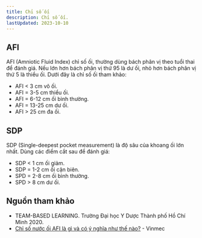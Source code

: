 ```yaml
---
title: Chỉ số ối
description: Chỉ số ối.
lastUpdated: 2023-10-10
---
```


## AFI

AFI (Amniotic Fluid Index) chỉ số ối, thường dùng bách phân vị theo tuổi thai để đánh giá. Nếu lớn hơn bách phân vị thứ 95 là dư ối, nhỏ hơn bách phân vị thứ 5 là thiểu ối. Dưới đây là chỉ số ối tham khảo:

- AFI < 3 cm vô ối.
- AFI = 3-5 cm thiểu ối.
- AFI = 6-12 cm ối bình thường.
- AFI = 13-25 cm dư ối.
- AFI > 25 cm đa ối.

## SDP

SDP (Single-deepest pocket measurement) là độ sâu của khoang ối lớn nhất. Dùng các điểm cắt sau để đánh giá:

- SDP < 1 cm ối giảm.
- SDP = 1-2 cm ối cận biên.
- SPD = 2-8 cm ối bình thường.
- SPD > 8 cm dư ối.

## Nguồn tham khảo

- TEAM-BASED LEARNING. Trường Đại học Y Dược Thành phố Hồ Chí Minh 2020.
- [Chỉ số nước ối AFI là gì và có ý nghĩa như thế nào?](https://www.vinmec.com/vi/tin-tuc/thong-tin-suc-khoe/chi-so-nuoc-oi-afi-la-gi-va-co-y-nghia-nhu-the-nao/) - Vinmec
